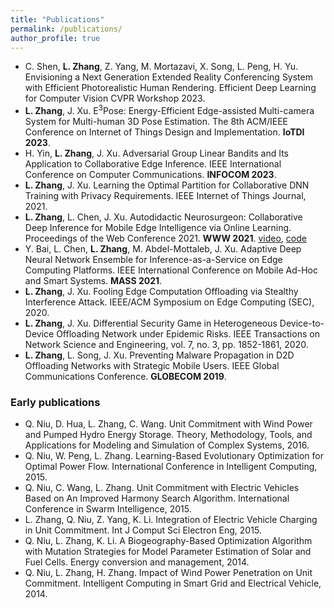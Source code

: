 ```yaml
---
title: "Publications"
permalink: /publications/
author_profile: true
---
```


- C. Shen, **L. Zhang**, Z. Yang, M. Mortazavi, X. Song, L. Peng, H. Yu. Envisioning a Next Generation Extended Reality Conferencing System with Efficient Photorealistic Human Rendering. Efficient Deep Learning for Computer Vision CVPR Workshop 2023.
- **L. Zhang**, J. Xu. E<sup>3</sup>Pose: Energy-Efficient Edge-assisted Multi-camera System for Multi-human 3D Pose Estimation. The 8th ACM/IEEE Conference on Internet of Things Design and Implementation. **IoTDI 2023**.
- H. Yin, **L. Zhang**, J. Xu. Adversarial Group Linear Bandits and Its Application to Collaborative Edge Inference. IEEE International Conference on Computer Communications. **INFOCOM 2023**.
- **L. Zhang**, J. Xu. Learning the Optimal Partition for Collaborative DNN Training with Privacy Requirements. IEEE Internet of Things Journal, 2021.
- **L. Zhang**, L. Chen, J. Xu. Autodidactic Neurosurgeon: Collaborative Deep Inference for Mobile Edge Intelligence via Online Learning. Proceedings of the Web Conference 2021. **WWW 2021**. [video](https://www.youtube.com/watch?v=VSqSmeg4mAM), [code](https://github.com/letian-zhang/ANS)
- Y. Bai, L. Chen, **L. Zhang**, M. Abdel-Mottaleb, J. Xu. Adaptive Deep Neural Network Ensemble for Inference-as-a-Service on Edge Computing Platforms. IEEE International Conference on Mobile Ad-Hoc and Smart Systems. **MASS 2021**.
- **L. Zhang**, J. Xu. Fooling Edge Computation Offloading via Stealthy Interference Attack. IEEE/ACM Symposium on Edge Computing (SEC), 2020.
- **L. Zhang**, J. Xu. Differential Security Game in Heterogeneous Device-to-Device Offloading Network under Epidemic Risks. IEEE Transactions on Network Science and Engineering, vol. 7, no. 3, pp. 1852-1861, 2020.
- **L. Zhang**, L. Song, J. Xu. Preventing Malware Propagation in D2D Offloading Networks with Strategic Mobile Users. IEEE Global Communications Conference. **GLOBECOM 2019**.

### Early publications
- Q. Niu, D. Hua, L. Zhang, C. Wang. Unit Commitment with Wind Power and Pumped Hydro Energy Storage. Theory, Methodology, Tools, and Applications for Modeling and Simulation of Complex Systems, 2016.
- Q. Niu, W. Peng, L. Zhang. Learning-Based Evolutionary Optimization for Optimal Power Flow. International Conference in Intelligent Computing, 2015.
- Q. Niu, C. Wang, L. Zhang. Unit Commitment with Electric Vehicles Based on An Improved Harmony Search Algorithm. International Conference in Swarm Intelligence, 2015.
- L. Zhang, Q. Niu, Z. Yang, K. Li. Integration of Electric Vehicle Charging in Unit Commitment. Int J Comput Sci Electron Eng, 2015.
- Q. Niu, L. Zhang, K. Li. A Biogeography-Based Optimization Algorithm with Mutation Strategies for Model Parameter Estimation of Solar and Fuel Cells. Energy conversion and management, 2014.
- Q. Niu, L. Zhang, H. Zhang. Impact of Wind Power Penetration on Unit Commitment. Intelligent Computing in Smart Grid and Electrical Vehicle, 2014.










